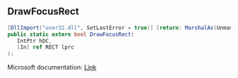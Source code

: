 ## DrawFocusRect

```csharp
[DllImport("user32.dll", SetLastError = true)] [return: MarshalAs(UnmanagedType.Bool)]
public static extern bool DrawFocusRect(
   IntPtr hDC,
   [In] ref RECT lprc
);
```

Microsoft documentation: [Link](https://docs.microsoft.com/en-us/windows/win32/api/winuser/nf-winuser-drawfocusrect)
